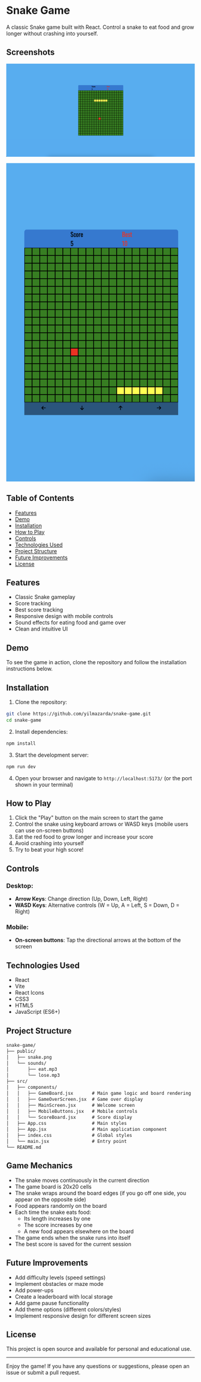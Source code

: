 # Snake Game

A classic Snake game built with React. Control a snake to eat food and grow longer without crashing into yourself.

## Screenshots

![Desktop View](/snake-game/public/screenshots/screenshot-desktop.png)

![Mobile View](/snake-game/public/screenshots/screenshot-mobile.png)

## Table of Contents
- [Features](#features)
- [Demo](#demo)
- [Installation](#installation)
- [How to Play](#how-to-play)
- [Controls](#controls)
- [Technologies Used](#technologies-used)
- [Project Structure](#project-structure)
- [Future Improvements](#future-improvements)
- [License](#license)

## Features

- Classic Snake gameplay
- Score tracking
- Best score tracking
- Responsive design with mobile controls
- Sound effects for eating food and game over
- Clean and intuitive UI

## Demo

To see the game in action, clone the repository and follow the installation instructions below.

## Installation

1. Clone the repository:
```bash
git clone https://github.com/yilmazarda/snake-game.git
cd snake-game
```

2. Install dependencies:
```bash
npm install
```

3. Start the development server:
```bash
npm run dev
```

4. Open your browser and navigate to `http://localhost:5173/` (or the port shown in your terminal)

## How to Play

1. Click the "Play" button on the main screen to start the game
2. Control the snake using keyboard arrows or WASD keys (mobile users can use on-screen buttons)
3. Eat the red food to grow longer and increase your score
4. Avoid crashing into yourself
5. Try to beat your high score!

## Controls

### Desktop:
- **Arrow Keys**: Change direction (Up, Down, Left, Right)
- **WASD Keys**: Alternative controls (W = Up, A = Left, S = Down, D = Right)

### Mobile:
- **On-screen buttons**: Tap the directional arrows at the bottom of the screen

## Technologies Used

- React
- Vite
- React Icons
- CSS3
- HTML5
- JavaScript (ES6+)

## Project Structure

```
snake-game/
├── public/
│   ├── snake.png
│   └── sounds/
│       ├── eat.mp3
│       └── lose.mp3
├── src/
│   ├── components/
│   │   ├── GameBoard.jsx       # Main game logic and board rendering
│   │   ├── GameOverScreen.jsx  # Game over display
│   │   ├── MainScreen.jsx      # Welcome screen
│   │   ├── MobileButtons.jsx   # Mobile controls
│   │   └── ScoreBoard.jsx      # Score display
│   ├── App.css                 # Main styles
│   ├── App.jsx                 # Main application component
│   ├── index.css               # Global styles
│   └── main.jsx                # Entry point
└── README.md
```

## Game Mechanics

- The snake moves continuously in the current direction
- The game board is 20x20 cells
- The snake wraps around the board edges (if you go off one side, you appear on the opposite side)
- Food appears randomly on the board
- Each time the snake eats food:
  - Its length increases by one
  - The score increases by one
  - A new food appears elsewhere on the board
- The game ends when the snake runs into itself
- The best score is saved for the current session

## Future Improvements

- Add difficulty levels (speed settings)
- Implement obstacles or maze mode
- Add power-ups
- Create a leaderboard with local storage
- Add game pause functionality
- Add theme options (different colors/styles)
- Implement responsive design for different screen sizes

## License

This project is open source and available for personal and educational use.

---

Enjoy the game! If you have any questions or suggestions, please open an issue or submit a pull request.
